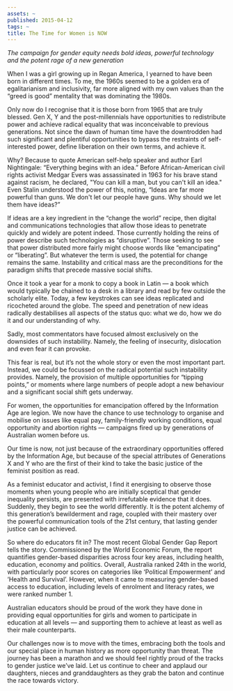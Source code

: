```yaml
---
assets: ~
published: 2015-04-12
tags: ~
title: The Time for Women is NOW
---
```

*The campaign for gender equity needs bold ideas, powerful technology and the potent rage of a new generation*

When I was a girl growing up in Regan America, I yearned to have been born in different times. To me, the 1960s seemed to be a golden era of egalitarianism and inclusivity, far more aligned with my own values than the “greed is good” mentality that was dominating the 1980s. 

Only now do I recognise that it is those born from 1965 that are truly blessed. Gen X, Y and the post-millennials have opportunities to redistribute power and achieve radical equality that was inconceivable to previous generations. Not since the dawn of human time have the downtrodden had such significant and plentiful opportunities to bypass the restraints of self-interested power, define liberation on their own terms, and achieve it. 

Why? Because to quote American self-help speaker and author Earl Nightingale: “Everything begins with an idea.” Before African-American civil rights activist Medgar Evers was assassinated in 1963 for his brave stand against racism, he declared, "You can kill a man, but you can't kill an idea." Even Stalin understood the power of this, noting, “Ideas are far more powerful than guns. We don't let our people have guns. Why should we let them have ideas?”

If ideas are a key ingredient in the “change the world” recipe, then digital and communications technologies that allow those ideas to penetrate quickly and widely are potent indeed. Those currently holding the reins of power describe such technologies as “disruptive”. Those seeking to see that power distributed more fairly might choose words like “emancipating” or “liberating”. But whatever the term is used, the potential for change remains the same. Instability and critical mass are the preconditions for the paradigm shifts that precede massive social shifts. 

Once it took a year for a monk to copy a book in Latin — a book which would typically be chained to a desk in a library and read by few outside the scholarly elite. Today, a few keystrokes can see ideas replicated and ricocheted around the globe. The speed and penetration of new ideas radically destabilises all aspects of the status quo: what we do, how we do it and our understanding of why. 

Sadly, most commentators have focused almost exclusively on the downsides of such instability. Namely, the feeling of insecurity, dislocation and even fear it can provoke. 

This fear is real, but it’s not the whole story or even the most important part. Instead, we could be focussed on the radical potential such instability provides. Namely, the provision of multiple opportunities for “tipping points,” or moments where large numbers of people adopt a new behaviour and a significant social shift gets underway. 

For women, the opportunities for emancipation offered by the Information Age are legion. We now have the chance to use technology to organise and mobilise on issues like equal pay, family-friendly working conditions, equal opportunity and abortion rights — campaigns fired up by generations of Australian women before us. 

Our time is now, not just because of the extraordinary opportunities offered by the Information Age, but because of the special attributes of Generations X and Y who are the first of their kind to take the basic justice of the feminist position as read. 

As a feminist educator and activist, I find it energising to observe those moments when young people who are initially sceptical that gender inequality persists, are presented with irrefutable evidence that it does. Suddenly, they begin to see the world differently. It is the potent alchemy of this generation’s bewilderment and rage, coupled with their mastery over the powerful communication tools of the 21st century, that lasting gender justice can be achieved. 

So where do educators fit in? The most recent Global Gender Gap Report tells the story. Commissioned by the World Economic Forum, the report quantifies gender-based disparities across four key areas, including health, education, economy and politics. Overall, Australia ranked 24th in the world, with particularly poor scores on categories like ‘Political Empowerment’ and ‘Health and Survival’. However, when it came to measuring gender-based access to education, including levels of enrolment and literacy rates, we were ranked number 1. 

Australian educators should be proud of the work they have done in providing equal opportunities for girls and women to participate in education at all levels — and supporting them to achieve at least as well as their male counterparts. 

Our challenges now is to move with the times, embracing both the tools and our special place in human history as more opportunity than threat. The journey has been a marathon and we should feel rightly proud of the tracks to gender justice we’ve laid. Let us continue to cheer and applaud our daughters, nieces and granddaughters as they grab the baton and continue the race towards victory. 